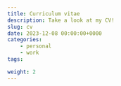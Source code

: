 ```yaml
---
title: Curriculum vitae
description: Take a look at my CV!
slug: cv
date: 2023-12-08 00:00:00+0000
categories:
    - personal
    - work
tags:

weight: 2
---
```

<object data="/p/cv/Lebenslauf_Pablo_Wynistorf.pdf" width="100%" height="2350px" type="application/pdf"><object>


